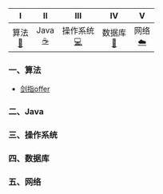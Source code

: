 | I | II | III | IV | V |  
| :---: | :---: | :---: | :---: | :---: |
| 算法<br />[📝](#一算法) | Java<br/>[☕️](#二java) | 操作系统<br />[💻](#三操作系统) | 数据库<br />[💾](#四数据库) | 网络<br/>[☁️](#五网络) |

### 一、算法
- [剑指offer](https://github.com/lvyalong2019/323/edit/master/%E7%AE%97%E6%B3%95/%E5%89%91%E6%8C%87offer/README.md)

### 二、Java
### 三、操作系统
### 四、数据库
### 五、网络
